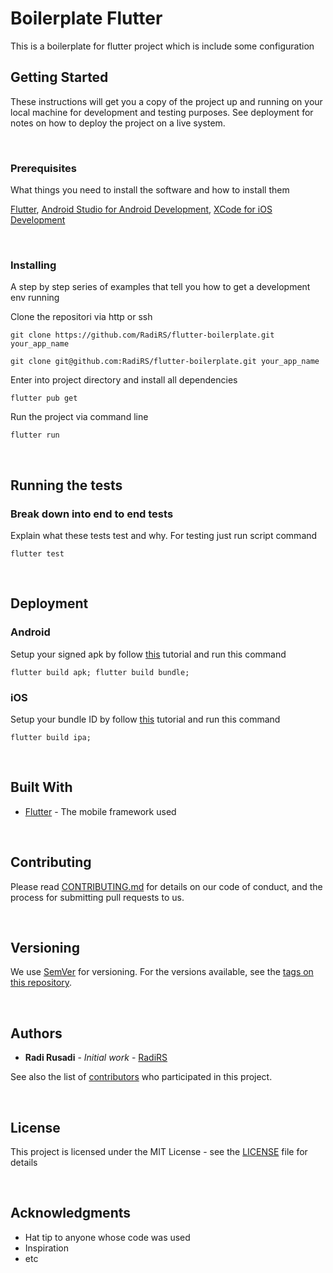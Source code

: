 # Boilerplate Flutter

This is a boilerplate for flutter project which is include some configuration

## Getting Started

These instructions will get you a copy of the project up and running on your local machine for development and testing purposes. See deployment for notes on how to deploy the project on a live system.

<p>&nbsp;</p>

### Prerequisites

What things you need to install the software and how to install them

[Flutter](https://flutter.dev),
[Android Studio for Android Development](https://developer.android.com/studio),
[XCode for iOS Development](https://developer.apple.com/xcode/)

<p>&nbsp;</p>

### Installing

A step by step series of examples that tell you how to get a development env running

Clone the repositori via http or ssh

```
git clone https://github.com/RadiRS/flutter-boilerplate.git your_app_name
```

```
git clone git@github.com:RadiRS/flutter-boilerplate.git your_app_name
```

Enter into project directory and install all dependencies

```
flutter pub get
```

Run the project via command line

```
flutter run
```

<p>&nbsp;</p>

## Running the tests

### Break down into end to end tests

Explain what these tests test and why.
For testing just run script command

```
flutter test
```

<p>&nbsp;</p>

## Deployment

### Android

Setup your signed apk by follow [this](https://flutter.dev/docs/deployment/android) tutorial and run this command

```
flutter build apk; flutter build bundle;
```

### iOS

Setup your bundle ID by follow [this](https://flutter.dev/docs/deployment/ios) tutorial and run this command

```
flutter build ipa;
```

<p>&nbsp;</p>

## Built With

- [Flutter](https://flutter.dev) - The mobile framework used

<p>&nbsp;</p>

## Contributing

Please read [CONTRIBUTING.md](https://gist.github.com/PurpleBooth/b24679402957c63ec426) for details on our code of conduct, and the process for submitting pull requests to us.

<p>&nbsp;</p>

## Versioning

We use [SemVer](http://semver.org/) for versioning. For the versions available, see the [tags on this repository](https://github.com/your/project/tags).

<p>&nbsp;</p>

## Authors

- **Radi Rusadi** - _Initial work_ - [RadiRS](https://github.com/RadiRS)

See also the list of [contributors](https://github.com/your/project/contributors) who participated in this project.

<p>&nbsp;</p>

## License

This project is licensed under the MIT License - see the [LICENSE](LICENSE) file for details

<p>&nbsp;</p>

## Acknowledgments

- Hat tip to anyone whose code was used
- Inspiration
- etc
